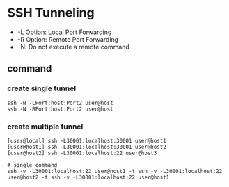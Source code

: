 # SSH Tunneling

* -L Option: Local Port Forwarding
* -R Option: Remote Port Forwarding
* -N: Do not execute a remote command

## command
### create single tunnel
```shell
ssh -N -LPort:host:Port2 user@host
ssh -N -RPort:host:Port2 user@host
```

### create multiple tunnel
```shell
[user@local] ssh -L30001:localhost:30001 user@host1
[user@host1] ssh -L30001:localhost:30001 user@host2
[user@host2] ssh -L30001:localhost:22 user@host3

# single command
ssh -v -L30001:localhost:22 user@host1 -t ssh -v -L30001:localhost:22 user@host2 -t ssh -v -L30001:localhost:22 user@host1
```
